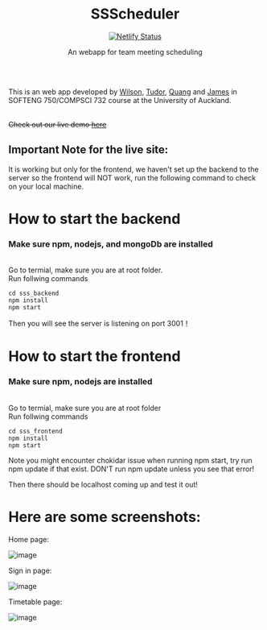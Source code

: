 <div align="center">
    <h1>SSScheduler</h1>
</div>
<div align="center">

[![Netlify Status][netlify-badge]][netlify-url]

An webapp for team meeting scheduling

</div>


[netlify-url]: https://ssscheduler.netlify.app/
[netlify-badge]: https://img.shields.io/netlify/93001eba-3346-4c09-92cd-6ac7e8b579a4?style=for-the-badge
[comment]: <> ([netlify-badge]: https://api.netlify.com/api/v1/badges/93001eba-3346-4c09-92cd-6ac7e8b579a4/deploy-status)


<br><br>


This is an web app developed by [Wilson](https://github.com/WilsonBaker), [Tudor](https://github.com/PisuCat), [Quang](https://github.com/femmon) and [James](https://github.com/jameszu) in SOFTENG 750/COMPSCI 732 course at the University of Auckland. <br><br>

~~Check out our live demo [here](https://ssscheduler.netlify.app/)~~<br>
## Important Note for the live site:
It is working but only for the frontend, we haven't set up the backend to the server so the frontend will NOT work, run the following command to check on your local machine. 

# How to start the backend

### Make sure npm, nodejs, and mongoDb are installed

<br>
Go to termial, make sure you are at root folder. <br>
Run follwing commands <br>

```
cd sss_backend
npm install
npm start
```
Then you will see the server is listening on port 3001！

# How to start the frontend

### Make sure npm, nodejs are installed

<br>
Go to termial, make sure you are at root folder<br>
Run follwing commands <br>

```
cd sss_frontend
npm install 
npm start
```
Note you might encounter chokidar issue when running npm start, try run npm update if that exist. DON'T run npm update unless you see that error!<br>

Then there should be localhost coming up and test it out!

# Here are some screenshots:
Home page:

![image](https://user-images.githubusercontent.com/41566813/117571514-fa395d80-b122-11eb-9a95-86c722696d9a.png)

Sign in page:

![image](https://user-images.githubusercontent.com/41566813/117571526-09b8a680-b123-11eb-82e4-0b3cdd7732a5.png)


Timetable page:

![image](https://user-images.githubusercontent.com/41566813/117571791-1f7a9b80-b124-11eb-885d-26134537ade0.png)

